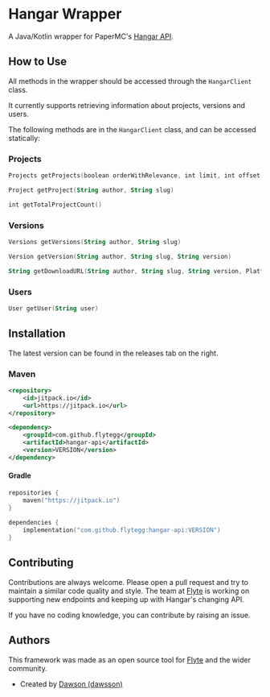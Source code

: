 # Hangar Wrapper

A Java/Kotlin wrapper for PaperMC's [Hangar API](https://hangar.papermc.io/api-docs).

## How to Use

All methods in the wrapper should be accessed through the ```HangarClient``` class.

It currently supports retrieving information about projects, versions and users. 

The following methods are in the ```HangarClient``` class, and can be accessed statically:

### Projects

```kt
Projects getProjects(boolean orderWithRelevance, int limit, int offset)

Project getProject(String author, String slug)

int getTotalProjectCount()
```

### Versions
```kt
Versions getVersions(String author, String slug)

Version getVersion(String author, String slug, String version)

String getDownloadURL(String author, String slug, String version, Platform platform)
```
### Users
```kt
User getUser(String user)
```

## Installation

The latest version can be found in the releases tab on the right.

### Maven  
```xml
<repository>
    <id>jitpack.io</id>
    <url>https://jitpack.io</url>
</repository>
```  
```xml
<dependency>
    <groupId>com.github.flytegg</groupId>
    <artifactId>hangar-api</artifactId>
    <version>VERSION</version>
</dependency>
```

#### Gradle
```kt
repositories {
    maven("https://jitpack.io")
}
        
dependencies {
    implementation("com.github.flytegg:hangar-api:VERSION")
}
```  

## Contributing

Contributions are always welcome. Please open a pull request and try to maintain a similar code quality and style. The team at [Flyte](https://flyte.gg) is working on supporting new endpoints and keeping up with Hangar's changing API.

If you have no coding knowledge, you can contribute by raising an issue.

## Authors

This framework was made as an open source tool for [Flyte](https://flyte.gg) and the wider community.

- Created by [Dawson (dawsson)](https://github.com/Dawsson)
